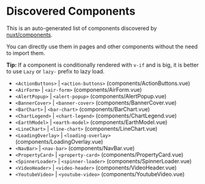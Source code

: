 # Discovered Components

This is an auto-generated list of components discovered by [nuxt/components](https://github.com/nuxt/components).

You can directly use them in pages and other components without the need to import them.

**Tip:** If a component is conditionally rendered with `v-if` and is big, it is better to use `Lazy` or `lazy-` prefix to lazy load.

- `<ActionButtons>` | `<action-buttons>` (components/ActionButtons.vue)
- `<AirForm>` | `<air-form>` (components/AirForm.vue)
- `<AlertPopup>` | `<alert-popup>` (components/AlertPopup.vue)
- `<BannerCover>` | `<banner-cover>` (components/BannerCover.vue)
- `<BarChart>` | `<bar-chart>` (components/BarChart.vue)
- `<ChartLegend>` | `<chart-legend>` (components/ChartLegend.vue)
- `<EarthModel>` | `<earth-model>` (components/EarthModel.vue)
- `<LineChart>` | `<line-chart>` (components/LineChart.vue)
- `<LoadingOverlay>` | `<loading-overlay>` (components/LoadingOverlay.vue)
- `<NavBar>` | `<nav-bar>` (components/NavBar.vue)
- `<PropertyCard>` | `<property-card>` (components/PropertyCard.vue)
- `<SpinnerLoader>` | `<spinner-loader>` (components/SpinnerLoader.vue)
- `<VideoHeader>` | `<video-header>` (components/VideoHeader.vue)
- `<YoutubeVideo>` | `<youtube-video>` (components/YoutubeVideo.vue)
